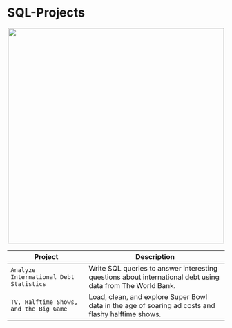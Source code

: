 # SQL-Projects

<p align="center"> 
<img src="https://cdn.datacamp.com/main-app/assets/brand/logos/DataCamp_Horizontal_RGB-d196011f63ebda76dc5c9772425cf9541b8639af842d5e5476ef10f2460ed1e4.png" width="500">
</p>

| Project | Description |
| --- | --- |
| `Analyze International Debt Statistics` | Write SQL queries to answer interesting questions about international debt using data from The World Bank. |
| `TV, Halftime Shows, and the Big Game` | Load, clean, and explore Super Bowl data in the age of soaring ad costs and flashy halftime shows. |
